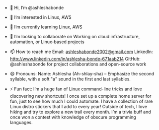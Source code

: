 - 👋 Hi, I’m @ashleshabonde
- 👀 I’m interested in Linux, AWS
- 🌱 I’m currently learning Linux, AWS
- 💞️ I’m looking to collaborate on Working on cloud infrastructure, automation, or Linux-based projects
- 📫 How to reach me Email: ashleshabonde2002@gmail.com
                     LinkedIn: http://www.linkedin.com/in/ashlesha-bonde-671aab214
                     GitHub: @ashleshabonde for project collaborations and open-source work

- 😄 Pronouns: Name: Ashlesha (Ah-shlay-sha) – Emphasize the second syllable, with a soft "a" sound in the first and last syllables.
- ⚡ Fun fact: I’m a huge fan of Linux command-line tricks and love discovering new shortcuts!
I once set up a complete home server for fun, just to see how much I could automate.
I have a collection of rare Linux distro stickers that I add to every year!
Outside of tech, I love hiking and try to explore a new trail every month.
I’m a trivia buff and once won a contest with knowledge of obscure programming languages.


<!---
ashleshabonde/ashleshabonde is a ✨ special ✨ repository because its `README.md` (this file) appears on your GitHub profile.
You can click the Preview link to take a look at your changes.
--->
